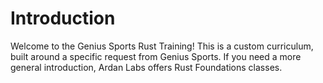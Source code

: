 # Introduction

Welcome to the Genius Sports Rust Training! This is a custom curriculum, built around a specific request from Genius Sports. If you need a more general introduction, Ardan Labs offers Rust Foundations classes.